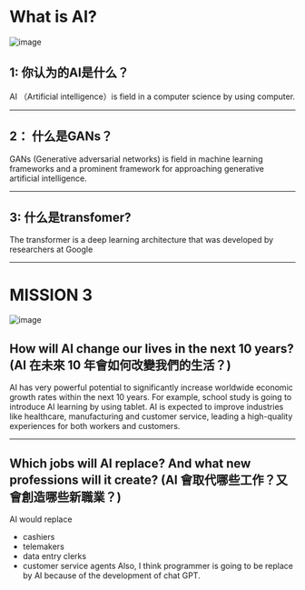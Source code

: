 # What is AI?
![image](https://github.com/user-attachments/assets/e7bf47a3-cc22-4725-9d6a-8ca7dc702c72)

## 1: 你认为的AI是什么？
AI （Artificial intelligence）is field in a computer science by using computer. 
***
## 2： 什么是GANs？
GANs (Generative adversarial networks) is field in machine learning frameworks and a prominent framework for approaching generative artificial intelligence. 
***
## 3: 什么是transfomer?
The transformer is a deep learning architecture that was developed by researchers at Google
***
# MISSION 3
![image](https://github.com/user-attachments/assets/bbf61359-8926-4971-b520-9eb93e8fae34)

## How will AI change our lives in the next 10 years? (AI 在未來 10 年會如何改變我們的生活？)
AI has very powerful potential to significantly increase worldwide economic growth rates within the next 10 years. For example, school study is going to introduce AI learning by using tablet. AI is expected to improve industries like healthcare, manufacturing and customer service, leading a high-quality experiences for both workers and customers. 
***
## Which jobs will AI replace? And what new professions will it create? (AI 會取代哪些工作？又會創造哪些新職業？)
AI would replace 
- cashiers
- telemakers
- data entry clerks
- customer service agents
Also, I think programmer is going to be replace by AI because of the development of chat GPT. 
